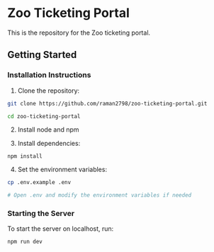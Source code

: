 # Zoo Ticketing Portal

This is the repository for the Zoo ticketing portal.

## Getting Started

### Installation Instructions

1. Clone the repository:

```bash
git clone https://github.com/raman2798/zoo-ticketing-portal.git

cd zoo-ticketing-portal
```

2. Install node and npm

3. Install dependencies:

```
npm install
```

4. Set the environment variables:

```bash
cp .env.example .env

# Open .env and modify the environment variables if needed
```

### Starting the Server

To start the server on localhost, run:

```bash
npm run dev
```
